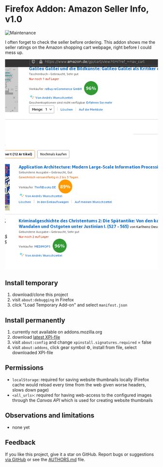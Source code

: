 # Firefox Addon: Amazon Seller Info, v1.0

![Maintenance](https://img.shields.io/maintenance/no/2020.svg)

I often forget to check the seller before ordering. 
This addon shows me the seller ratings on the Amazon shopping cart webpage, 
right before I could mess up.


![Screenshot](README-screenshot.png?raw=true "Screenshot")


## Install temporary

1. download/clone this project
2. visit `about:debugging` in Firefox
3. click "Load Temporary Add-on" and select `manifest.json`

## Install permanently

1. currently not available on addons.mozilla.org
2. download [latest XPI-file](https://github.com/andre-st/amazon-sellerinfo/releases)
3. visit `about:config` and change `xpinstall.signatures.required` = false
4. visit `about:addons`, click gear symbol &#9881;, install from file, select downloaded XPI-file 

## Permissions

- `localStorage`: required for saving website thumbnails locally 
  (Firefox cache would reload every time from the web given worse headers, slows down page)
- `<all_urls>`: required for having web-access to the configured images through 
  the _Canvas API_ which is used for creating website thumbnails


## Observations and limitations

- none yet


## Feedback

If you like this project, give it a star on GitHub.
Report bugs or suggestions [via GitHub](https://github.com/andre-st/firefox-whewtab/issues)
or see the [AUTHORS.md](AUTHORS.md) file.

